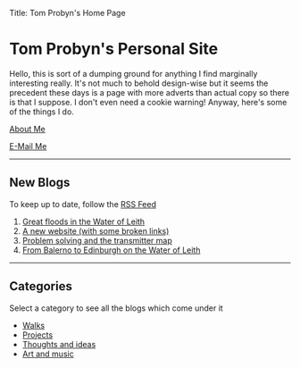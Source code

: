 Title: Tom Probyn's Home Page

# Tom Probyn's Personal Site

Hello, this is sort of a dumping ground for anything I find marginally interesting really. It's not much to behold design-wise but it seems the precedent these days is a page with more adverts than actual copy so there is that I suppose. I don't even need a cookie warning! Anyway, here's some of the things I do.

[About Me](./me.html)

[E-Mail Me](./email.html)

***

## New Blogs

To keep up to date, follow the [RSS Feed](./feed)

1. [Great floods in the Water of Leith](./blogs/walks/floods_water_leith.md)
1. [A new website (with some broken links)](./blogs/ideas/new_site_links.html)
1. [Problem solving and the transmitter map](./blogs/ideas/data_wrangling_relays.html)
1. [From Balerno to Edinburgh on the Water of Leith](./blogs/walks/balerno_edinburgh.html)

***

## Categories
Select a category to see all the blogs which come under it

- [Walks](./blogs/walks)
- [Projects](./blogs/projects)
- [Thoughts and ideas](./blogs/ideas)
- [Art and music](./blogs/art)